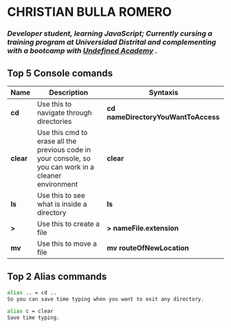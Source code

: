 # CHRISTIAN  BULLA ROMERO

### _**Developer student**, learning **JavaScript**; Currently cursing a training program at **Universidad Distrital** and complementing with a bootcamp with [**Undefined Academy**](https://undefinedshell.notion.site) ._

## Top 5 Console comands 
| Name | Description | Syntaxis |
| ----| ---- | ------|
|**cd**| Use this to navigate through directories| **cd nameDirectoryYouWantToAccess**|
|**clear**| Use this cmd to erase all the previous code in your console, so you can work in a cleaner environment| **clear** |
|**ls**|  Use this to see what is inside a directory| **ls**|
|**>**| Use this to create a file| **> nameFile.extension**|
|**mv**|Use this to move a file |**mv routeOfNewLocation**|

## Top 2 Alias commands


```sh
alias .. = cd ..
So you can save time typing when you want to exit any directory.
```

```sh
alias c = clear
Save time typing.
```
